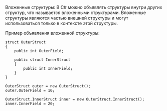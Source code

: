 Вложенные структуры: В C# можно объявлять структуры внутри других структур, что называется вложенными структурами.
Вложенные структуры являются частью внешней структуры и могут использоваться только в контексте этой структуры.

Пример объявления вложенной структуры:

```
struct OuterStruct
{
    public int OuterField;

    public struct InnerStruct
    {
        public int InnerField;
    }
}

OuterStruct outer = new OuterStruct();
outer.OuterField = 10;

OuterStruct.InnerStruct inner = new OuterStruct.InnerStruct();
inner.InnerField = 20;
```
